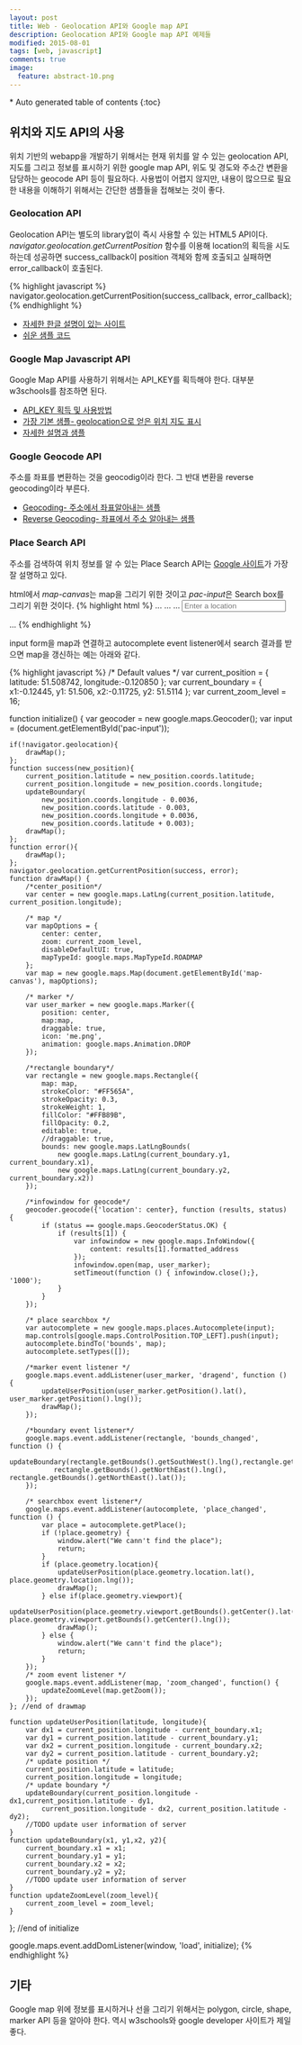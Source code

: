 ```yaml
---
layout: post
title: Web - Geolocation API와 Google map API 
description: Geolocation API와 Google map API 예제들
modified: 2015-08-01
tags: [web, javascript]
comments: true
image:
  feature: abstract-10.png
---
```


<section id="table-of-contents" class="toc">
<div id="drawer" markdown="1">
*  Auto generated table of contents
{:toc}
</div>
</section><!-- /#table-of-contents -->


## 위치와 지도 API의 사용  

위치 기반의 webapp을 개발하기 위해서는 현재 위치를 알 수 있는 geolocation API, 지도를 그리고 정보를 표시하기 위한 google map API, 위도 및 경도와 주소간 변환을 담당하는 geocode API 등이 필요하다. 
사용법이 어렵지 않지만, 내용이 많으므로 필요한 내용을 이해하기 위해서는 간단한 샘플들을 접해보는 것이 좋다.  

### Geolocation API

Geolocation API는 별도의 library없이 즉시 사용할 수 있는 HTML5 API이다. *navigator.geolocation.getCurrentPosition* 함수를 이용해 location의 획득을 시도하는데 성공하면 success_callback이 position 객체와 함께 호출되고 실패하면 error_callback이 호출된다. 

{% highlight javascript %}
navigator.geolocation.getCurrentPosition(success_callback, error_callback);
{% endhighlight %}

- [자세한 한글 설명이 있는 사이트](https://developer.mozilla.org/ko/docs/WebAPI/Using_geolocation) 
- [쉬운 샘플 코드](http://www.w3schools.com/html/tryit.asp?filename=tryhtml5_geolocation_error) 

### Google Map Javascript API

Google Map API를 사용하기 위해서는 API_KEY를 획득해야 한다. 대부분 w3schools를 참조하면 된다. 

- [API_KEY 획득 및 사용방법](https://developers.google.com/maps/documentation/javascript/tutorial)
- [가장 기본 샘플- geolocation으로 얻은 위치 지도 표시](https://developers.google.com/maps/documentation/javascript/examples/map-geolocation)
- [자세한 설명과 샘플](http://www.w3schools.com/googleapi/) 

### Google Geocode API

주소를 좌표를 변환하는 것을 geocodig이라 한다. 그 반대 변환을 reverse geocoding이라 부른다. 

- [Geocoding- 주소에서 좌표알아내는 샘플](https://developers.google.com/maps/documentation/javascript/examples/geocoding-simple)
- [Reverse Geocoding- 좌표에서 주소 알아내는 샘플](https://developers.google.com/maps/documentation/javascript/examples/geocoding-reverse)

### Place Search API

주소를 검색하여 위치 정보를 알 수 있는 Place Search API는 [Google 사이트](https://developers.google.com/maps/documentation/javascript/examples/places-autocomplete)가 가장 잘 설명하고 있다. 

html에서 *map-canvas*는 map을 그리기 위한 것이고 *pac-input*은 Search box를 그리기 위한 것이다. 
{% highlight html %}
    ...
    <script src="https://maps.googleapis.com/maps/api/js?v=3.exp&signed_in=false&libraries=places"></script>
    ...
    ...
    <input id="pac-input" class="controls" type="text" placeholder="Enter a location">
    <div id="map-canvas"></div>
    ...
{% endhighlight %}

input form을 map과 연결하고 autocomplete event listener에서 search 결과를 받으면 map을 갱신하는 예는 아래와 같다. 


{% highlight javascript %}
/* Default values */
var current_position = {
    latitude: 51.508742,
    longitude:-0.120850
};
var current_boundary = {
    x1:-0.12445,
    y1: 51.506,
    x2:-0.11725,
    y2: 51.5114
};
var current_zoom_level = 16;

function initialize() {
    var geocoder = new google.maps.Geocoder();
    var input = (document.getElementById('pac-input'));

    if(!navigator.geolocation){
        drawMap();
    };
    function success(new_position){
        current_position.latitude = new_position.coords.latitude;
        current_position.longitude = new_position.coords.longitude;
        updateBoundary(
            new_position.coords.longitude - 0.0036,
            new_position.coords.latitude - 0.003,
            new_position.coords.longitude + 0.0036,
            new_position.coords.latitude + 0.003);
        drawMap();
    };
    function error(){
        drawMap();
    };
    navigator.geolocation.getCurrentPosition(success, error);
    function drawMap() {
        /*center_position*/
        var center = new google.maps.LatLng(current_position.latitude, current_position.longitude);

        /* map */
        var mapOptions = {
            center: center,
            zoom: current_zoom_level,
            disableDefaultUI: true,
            mapTypeId: google.maps.MapTypeId.ROADMAP
        };
        var map = new google.maps.Map(document.getElementById('map-canvas'), mapOptions);
        
        /* marker */
        var user_marker = new google.maps.Marker({
            position: center,
            map:map,
            draggable: true,
            icon: 'me.png',
            animation: google.maps.Animation.DROP
        });

        /*rectangle boundary*/
        var rectangle = new google.maps.Rectangle({
            map: map,
            strokeColor: "#FF565A",
            strokeOpacity: 0.3,
            strokeWeight: 1,
            fillColor: "#FFB89B",
            fillOpacity: 0.2,
            editable: true,
            //draggable: true,
            bounds: new google.maps.LatLngBounds(
                new google.maps.LatLng(current_boundary.y1, current_boundary.x1),
                new google.maps.LatLng(current_boundary.y2, current_boundary.x2))
        });

        /*infowindow for geocode*/
        geocoder.geocode({'location': center}, function (results, status) {
            if (status == google.maps.GeocoderStatus.OK) {
                if (results[1]) {
                    var infowindow = new google.maps.InfoWindow({
                        content: results[1].formatted_address
                    });
                    infowindow.open(map, user_marker);
                    setTimeout(function () { infowindow.close();}, '1000');
                }
            }
        });

        /* place searchbox */
        var autocomplete = new google.maps.places.Autocomplete(input);
        map.controls[google.maps.ControlPosition.TOP_LEFT].push(input);
        autocomplete.bindTo('bounds', map);
        autocomplete.setTypes([]);

        /*marker event listener */
        google.maps.event.addListener(user_marker, 'dragend', function () {
            updateUserPosition(user_marker.getPosition().lat(), user_marker.getPosition().lng());
            drawMap();
        });

        /*boundary event listener*/
        google.maps.event.addListener(rectangle, 'bounds_changed', function () {
            updateBoundary(rectangle.getBounds().getSouthWest().lng(),rectangle.getBounds().getSouthWest().lat(),
               rectangle.getBounds().getNorthEast().lng(), rectangle.getBounds().getNorthEast().lat());
        });

        /* searchbox event listener*/
        google.maps.event.addListener(autocomplete, 'place_changed', function () {
            var place = autocomplete.getPlace();
            if (!place.geometry) {
                window.alert("We cann't find the place");
                return;
            }
            if (place.geometry.location){
                updateUserPosition(place.geometry.location.lat(), place.geometry.location.lng());
                drawMap();
            } else if(place.geometry.viewport){
                updateUserPosition(place.geometry.viewport.getBounds().getCenter().lat(), place.geometry.viewport.getBounds().getCenter().lng());
                drawMap();
            } else {
                window.alert("We cann't find the place");
                return;
            }
        });
        /* zoom event listener */
        google.maps.event.addListener(map, 'zoom_changed', function() {
            updateZoomLevel(map.getZoom());
        });
    }; //end of drawmap

    function updateUserPosition(latitude, longitude){
        var dx1 = current_position.longitude - current_boundary.x1;
        var dy1 = current_position.latitude - current_boundary.y1;
        var dx2 = current_position.longitude - current_boundary.x2;
        var dy2 = current_position.latitude - current_boundary.y2;
        /* update position */
        current_position.latitude = latitude;
        current_position.longitude = longitude;
        /* update boundary */
        updateBoundary(current_position.longitude - dx1,current_position.latitude - dy1,
            current_position.longitude - dx2, current_position.latitude - dy2);
        //TODO update user information of server
    }
    function updateBoundary(x1, y1,x2, y2){
        current_boundary.x1 = x1;
        current_boundary.y1 = y1;
        current_boundary.x2 = x2;
        current_boundary.y2 = y2;
        //TODO update user information of server
    }
    function updateZoomLevel(zoom_level){
        current_zoom_level = zoom_level;
    }
}; //end of initialize

google.maps.event.addDomListener(window, 'load', initialize);
{% endhighlight %}


## 기타 

Google map 위에 정보를 표시하거나 선을 그리기 위해서는 polygon, circle, shape, marker API 등을 알아야 한다. 역시 w3schools와 google developer 사이트가 제일 좋다. 
